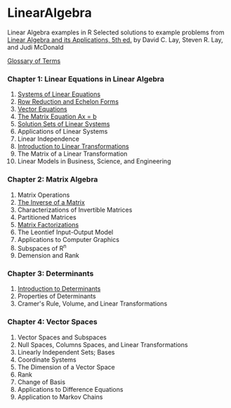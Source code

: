 # LinearAlgebra
Linear Algebra examples in R
Selected solutions to example problems from [Linear Algebra and its Applications, 5th ed.](http://www.amazon.com/Linear-Algebra-Its-Applications-Edition/dp/032198238X)
by David C. Lay, Steven R. Lay, and Judi McDonald

[Glossary of Terms](glossary.md)

### Chapter 1: Linear Equations in Linear Algebra

1. [Systems of Linear Equations](SystemsOfLinearEquations.R)
2. [Row Reduction and Echelon Forms](RowReductionAndEchelonForms.R)
3. [Vector Equations](VectorOperations.R)
4. [The Matrix Equation Ax = b](MatrixEquation.R)
5. [Solution Sets of Linear Systems](SolutionSetsOfLinearEquations.R)
6. Applications of Linear Systems
7. Linear Independence
8. [Introduction to Linear Transformations](IntroToLinearTransformations.R)
9. The Matrix of a Linear Transformation
10. Linear Models in Business, Science, and Engineering

### Chapter 2: Matrix Algebra

1. Matrix Operations
2. [The Inverse of a Matrix](InverseOfAMatrix.R)
3. Characterizations of Invertible Matrices
4. Partitioned Matrices
5. [Matrix Factorizations](MatrixFactorization.R)
6. The Leontief Input-Output Model
7. Applications to Computer Graphics
8. Subspaces of R<sup>n</sup>
9. Demension and Rank

### Chapter 3: Determinants

1. [Introduction to Determinants](IntroToDeterminants.R)
2. Properties of Determinants
3. Cramer's Rule, Volume, and Linear Transformations

### Chapter 4: Vector Spaces

1. Vector Spaces and Subspaces
2. Null Spaces, Columns Spaces, and Linear Transformations
3. Linearly Independent Sets; Bases
4. Coordinate Systems
5. The Dimension of a Vector Space
6. Rank
7. Change of Basis
8. Applications to Difference Equations
9. Application to Markov Chains



